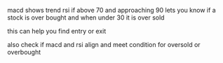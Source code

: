 macd shows trend rsi if above 70 and approaching 90 lets you know if a stock is over bought and when under 30 it is over sold  
  
this can help you find entry or exit  
  
also check if macd and rsi align and meet condition for oversold or overbought
